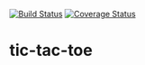 [![Build Status](https://travis-ci.com/moutoum/tic-tac-toe.svg?branch=master)](https://travis-ci.com/moutoum/tic-tac-toe)
[![Coverage Status](https://coveralls.io/repos/github/moutoum/tic-tac-toe/badge.svg)](https://coveralls.io/github/moutoum/tic-tac-toe)
# tic-tac-toe
